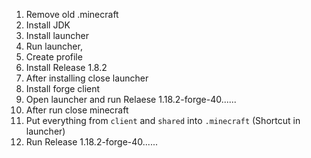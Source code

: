 1. Remove old .minecraft
2. Install JDK
2. Install launcher
3. Run launcher,
4. Create profile
5. Install Release 1.8.2
6. After installing close launcher
7. Install forge client
8. Open launcher and run Relaese 1.18.2-forge-40......
9. After run close minecraft
10. Put everything from `client` and `shared` into `.minecraft` (Shortcut in launcher)
11. Run Release 1.18.2-forge-40......
